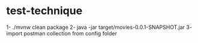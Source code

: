 # test-technique
1- ./mvnw clean package
2- java -jar target/movies-0.0.1-SNAPSHOT.jar
3- import postman collection from config folder
